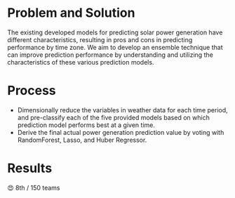 # Problem and Solution
The existing developed models for predicting solar power generation have different characteristics, resulting in pros and cons in predicting performance by time zone. We aim to develop an ensemble technique that can improve prediction performance by understanding and utilizing the characteristics of these various prediction models.

# Process
- Dimensionally reduce the variables in weather data for each time period, and pre-classify each of the five provided models based on which prediction model performs best at a given time.
- Derive the final actual power generation prediction value by voting with RandomForest, Lasso, and Huber Regressor.

# Results
😍 8th / 150 teams
